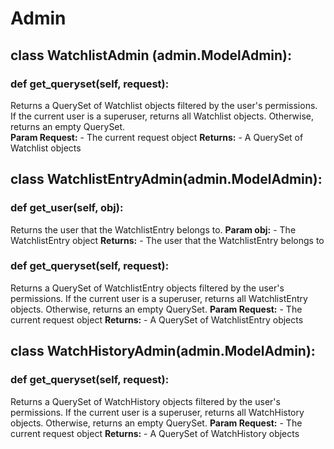 # Admin

## class WatchlistAdmin (admin.ModelAdmin):

### def get_queryset(self, request):
Returns a QuerySet of Watchlist objects filtered by the user's permissions. If the current user is a superuser, returns all Watchlist objects. Otherwise, returns an empty QuerySet.   
    **Param Request:**
        - The current request object
    **Returns:**
        - A QuerySet of Watchlist objects
  
## class WatchlistEntryAdmin(admin.ModelAdmin):

### def get_user(self, obj):
Returns the user that the WatchlistEntry belongs to.
    **Param obj:**
        - The WatchlistEntry object
    **Returns:**
        - The user that the WatchlistEntry belongs to

### def get_queryset(self, request):
Returns a QuerySet of WatchlistEntry objects filtered by the user's permissions. If the current user is a superuser, returns all WatchlistEntry objects. Otherwise, returns an empty QuerySet.
    **Param Request:**
        - The current request object
    **Returns:**
        - A QuerySet of WatchlistEntry objects

## class WatchHistoryAdmin(admin.ModelAdmin):

### def get_queryset(self, request):
Returns a QuerySet of WatchHistory objects filtered by the user's permissions. If the current user is a superuser, returns all WatchHistory objects. Otherwise, returns an empty QuerySet.
    **Param Request:**
        - The current request object
    **Returns:**
        - A QuerySet of WatchHistory objects